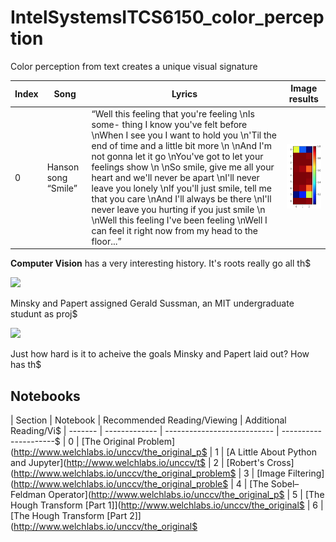 # IntelSystemsITCS6150_color_perception

Color perception from text creates a unique visual signature 

| Index |   Song    | Lyrics | Image results |
| ------- | ------------- | ---------- | --------------------------- |
| 0       |  Hanson song “Smile” | “Well this feeling that you're feeling \nIs some- thing I know you've felt before \nWhen I see you I want to hold you \n'Til the end of time and a little bit more \n \nAnd I'm not gonna let it go \nYou've got to let your feelings show \n \nSo smile, give me all your heart and we'll never be apart \nI'll never leave you lonely \nIf you'll just smile, tell me that you care \nAnd I'll always be there \nI'll never leave you hurting if you just smile \n \nWell this feeling I've been feeling \nWell I can feel it right now from my head to the floor...” |![Smile](results/Screen%20Shot%202018-12-09%20at%2010.23.57%20PM.png)|

**Computer Vision** has a very interesting history. It's roots really go all th$

![](graphics/summer_project_abstract-01.png)


Minsky and Papert assigned Gerald Sussman, an MIT undergraduate studunt as proj$

![](graphics/summer_project_goals-01.png)

Just how hard is it to acheive the goals Minsky and Papert laid out? How has th$


## Notebooks

| Section |   Notebook    | Recommended Reading/Viewing | Additional Reading/Vi$
| ------- | ------------- | --------------------------- | ---------------------$
| 0       | [The Original Problem](http://www.welchlabs.io/unccv/the_original_p$
| 1       | [A Little About Python and Jupyter](http://www.welchlabs.io/unccv/t$
| 2       | [Robert's Cross](http://www.welchlabs.io/unccv/the_original_problem$
| 3       | [Image Filtering](http://www.welchlabs.io/unccv/the_original_proble$
| 4 | [The Sobel–Feldman Operator](http://www.welchlabs.io/unccv/the_original_p$
| 5 | [The Hough Transform [Part 1]](http://www.welchlabs.io/unccv/the_original$
| 6 | [The Hough Transform [Part 2]](http://www.welchlabs.io/unccv/the_original$


